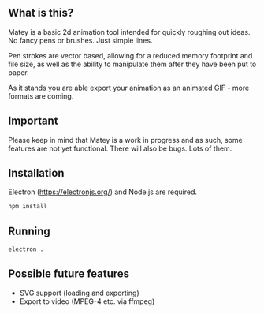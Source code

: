 ## What is this?

Matey is a basic 2d animation tool intended for quickly roughing out ideas. No
fancy pens or brushes. Just simple lines.

Pen strokes are vector based, allowing for a reduced memory footprint and file
size, as well as the ability to manipulate them after they have been put to
paper.

As it stands you are able export your animation as an animated GIF - more
formats are coming.

## Important

Please keep in mind that Matey is a work in progress and as such, some features
are not yet functional. There will also be bugs. Lots of them.

## Installation

Electron (https://electronjs.org/) and Node.js are required.

```sh
npm install
```

## Running

```sh
electron .
```

## Possible future features

 - SVG support (loading and exporting)
 - Export to video (MPEG-4 etc. via ffmpeg)
